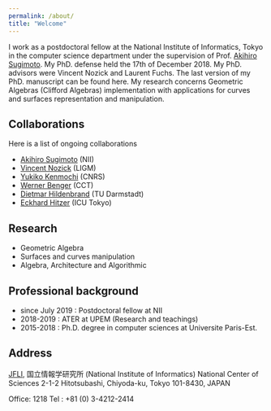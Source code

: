 ```yaml
---
permalink: /about/
title: "Welcome"
---
```


I work as a postdoctoral fellow at the National Institute of Informatics, Tokyo in the computer science department under the supervision of Prof. [Akihiro Sugimoto](http://research.nii.ac.jp/~sugimoto/). My PhD. defense held the 17th of December 2018. My PhD. advisors were Vincent Nozick and Laurent Fuchs. The last version of my PhD. manuscript can be found here. My research concerns Geometric Algebras (Clifford Algebras) implementation with applications for curves and surfaces representation and manipulation.  



## Collaborations
Here is a list of ongoing collaborations
- [Akihiro Sugimoto](http://research.nii.ac.jp/~sugimoto/) (NII)
- [Vincent Nozick](http://www-igm.univ-mlv.fr/~vnozick/?lang=en) (LIGM)
- [Yukiko Kenmochi](http://igm.univ-mlv.fr/~kenmochi/index.php?section=home&subsection=&language=en) (CNRS)
- [Werner Benger](https://www.cct.lsu.edu/~werner/) (CCT)
- [Dietmar Hildenbrand](http://www.gaalop.de/dhilden/) (TU Darmstadt)
- [Eckhard Hitzer](https://gaupdate.wordpress.com/about/) (ICU Tokyo)


## Research
- Geometric Algebra
- Surfaces and curves manipulation
- Algebra, Architecture and Algorithmic


## Professional background
- since July 2019 : Postdoctoral fellow at NII
- 2018-2019 : ATER at UPEM (Research and teachings)
- 2015-2018 : Ph.D. degree in computer sciences at Universite Paris-Est.

## Address
[JFLI](https://jfliwp.prod.lamp.cnrs.fr/), 国立情報学研究所 (National Institute of Informatics)
National Center of Sciences
2-1-2 Hitotsubashi, Chiyoda-ku,
Tokyo 101-8430,
JAPAN

Office: 1218
Tel : +81 (0) 3-4212-2414

